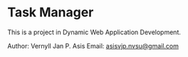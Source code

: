 # Task Manager

This is a project in Dynamic Web Application Development.

Author: Vernyll Jan P. Asis
Email: asisvjp.nvsu@gmail.com